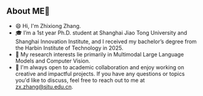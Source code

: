 ## About ME👋
- 😄 Hi, I'm Zhixiong Zhang.
- 🎓 I’m a 1st year Ph.D. student at Shanghai Jiao Tong University and Shanghai Innovation Institute, and I received my bachelor’s degree from the Harbin Institute of Technology in 2025.
- 🔬 My research interests lie primarily in Multimodal Large Language Models and Computer Vision.
- 💬 I'm always open to academic collaboration and enjoy working on creative and impactful projects. If you have any questions or topics you'd like to discuss, feel free to reach out to me at zx.zhang@sjtu.edu.cn.



<!--
Currently, I’m a Research Intern at the Shanghai AI Laboratory, 
[![GitHub Streak](https://github-readme-streak-stats.herokuapp.com/?user=rookiexiong7)](https://git.io/streak-stats)
**rookiexiong7/rookiexiong7** is a ✨ _special_ ✨ repository because its `README.md` (this file) appears on your GitHub profile.

Here are some ideas to get you started:
- in my final year as a bachelor's degree candidate at Harbin Institute of Technology, majoring in Artificial Intelligence at the Computing Faculty.
- 🔭 I’m currently working on ...
- 🌱 I’m currently learning ...
- 👯 I’m looking to collaborate on ...
- 🤔 I’m looking for help with ...
- 💬 Ask me about ...
- 📫 How to reach me: ...
- 😄 Pronouns: ...
- ⚡ Fun fact: ...
- ✨ I am Always happy to explore new things!
-->
